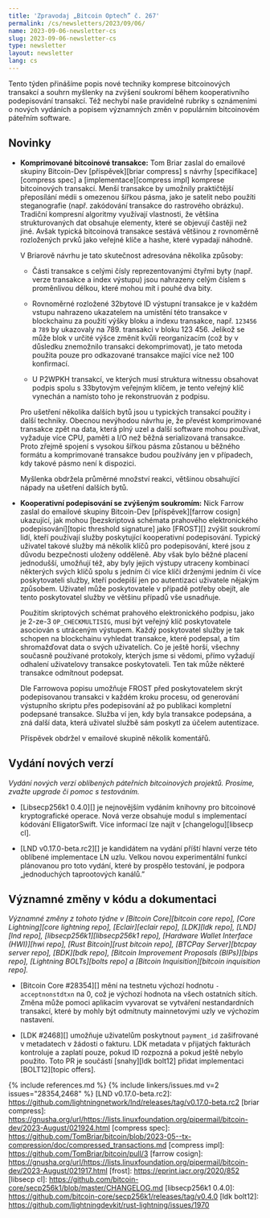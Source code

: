 ```yaml
---
title: 'Zpravodaj „Bitcoin Optech” č. 267'
permalink: /cs/newsletters/2023/09/06/
name: 2023-09-06-newsletter-cs
slug: 2023-09-06-newsletter-cs
type: newsletter
layout: newsletter
lang: cs
---
```

Tento týden přinášíme popis nové techniky komprese bitcoinových transakcí
a souhrn myšlenky na zvýšení soukromí během kooperativního podepisování
transakcí. Též nechybí naše pravidelné rubriky s oznámeními o nových
vydáních a popisem významných změn v populárním bitcoinovém páteřním
software.

## Novinky

- **Komprimované bitcoinové transakce:** Tom Briar zaslal do emailové skupiny
  Bitcoin-Dev [příspěvek][briar compress] s návrhy [specifikace][compress
  spec] a [implementace][compress impl] komprese bitcoinových transakcí.
  Menší transakce by umožnily praktičtější přeposílání médii s omezenou
  šířkou pásma, jako je satelit nebo použíti steganografie (např. zakódování
  transakce do rastrového obrázku). Tradiční kompresní algoritmy využívají
  vlastnosti, že většina strukturovaných dat obsahuje elementy, které se
  objevují častěji než jiné. Avšak typická bitcoinová transakce sestává
  většinou z rovnoměrně rozložených prvků jako veřejné klíče a hashe,
  které vypadají náhodně.

  V Briarově návrhu je tato skutečnost adresována několika způsoby:

  - Části transakce s celými čísly reprezentovanými čtyřmi byty (např.
    verze transakce a index výstupu) jsou nahrazeny celým číslem s
    proměnlivou délkou, které mohou mít i pouhé dva bity.

  - Rovnoměrné rozložené 32bytové ID výstupní transakce je v každém vstupu
    nahrazeno ukazatelem na umístění této transakce v blockchainu za použití
    výšky bloku a indexu transakce, např. `123456` a `789` by ukazovaly
    na 789. transakci v bloku 123 456. Jelikož se může blok v určité výšce
    změnit kvůli reorganizacím (což by v důsledku znemožnilo transakci
    dekomprimovat), je tato metoda použita pouze pro odkazované transakce
    mající více než 100 konfirmací.

  - U P2WPKH transakcí, ve kterých musí struktura witnessu obsahovat podpis
    spolu s 33bytovým veřejným klíčem, je tento veřejný klíč vynechán a
    namísto toho je rekonstruován z podpisu.

  Pro ušetření několika dalších bytů jsou u typických transakcí použity
  i další techniky. Obecnou nevýhodou návrhu je, že převést komprimované
  transakce zpět na data, která plný uzel a další software mohou používat,
  vyžaduje více CPU, paměti a I/O než běžná serializovaná transakce.
  Proto zřejmě spojení s vysokou šířkou pásma zůstanou u běžného formátu
  a komprimované transakce budou používány jen v případech, kdy takové
  pásmo není k dispozici.

  Myšlenka obdržela průměrné množství reakci, většinou obsahující nápady na
  ušetření dalších bytů.

- **Kooperativní podepisování se zvýšeným soukromím:** Nick Farrow zaslal
  do emailové skupiny Bitcoin-Dev [příspěvek][farrow cosign] ukazující,
  jak mohou [bezskriptová schémata prahového elektronického podepisování][topic
  threshold signature] jako [FROST][] zvýšit soukromí lidí, kteří používají
  služby poskytující kooperativní podepisování. Typický uživatel takové
  služby má několik klíčů pro podepisování, které jsou z důvodu bezpečnosti
  uloženy odděleně. Aby však bylo běžné placení jednodušší, umožňují též,
  aby byly jejich výstupy utraceny kombinací některých svých klíčů spolu
  s jedním či více klíči drženými jedním či více poskytovateli služby,
  kteří podepíší jen po autentizaci uživatele nějakým způsobem. Uživatel
  může poskytovatele v případě potřeby obejít, ale tento poskytovatel
  služby ve většinu případů vše usnadňuje.

  Použitím skriptových schémat prahového elektronického podpisu, jako je 2-ze-3
  `OP_CHECKMULTISIG`, musí být veřejný klíč poskytovatele asociován s
  utráceným výstupem. Každý poskytovatel služby je tak schopen na blockchainu
  vyhledat transakce, které podepsal, a tím shromažďovat data o svých
  uživatelích. Co je ještě horší, všechny současně používané protokoly,
  kterých jsme si vědomi, přímo vyžadují odhalení uživatelovy transakce
  poskytovateli. Ten tak může některé transakce odmítnout podepsat.

  Dle Farrowova popisu umožňuje FROST před poskytovatelem skrýt podepisovanou
  transakci v každém kroku procesu, od generování výstupního skriptu přes
  podepisování až po publikaci kompletní podepsané transakce. Služba ví jen,
  kdy byla transakce podepsána, a zná další data, která uživatel službě
  sám poskytl za účelem autentizace.

  Příspěvek obdržel v emailové skupině několik komentářů.

## Vydání nových verzí

*Vydání nových verzí oblíbených páteřních bitcoinových projektů. Prosíme,
zvažte upgrade či pomoc s testováním.*

- [Libsecp256k1 0.4.0][] je nejnovějším vydáním knihovny pro bitcoinové
  kryptografické operace. Nová verze obsahuje modul s implementací kódování
  ElligatorSwift. Více informací lze najít v [changelogu][libsecp cl].

- [LND v0.17.0-beta.rc2][] je kandidátem na vydání příští hlavní verze
  této oblíbené implementace LN uzlu. Velkou novou experimentální funkcí
  plánovanou pro toto vydání, které by prospělo testování, je podpora
  „jednoduchých taprootových kanálů.”

## Významné změny v kódu a dokumentaci

*Významné změny z tohoto týdne v [Bitcoin Core][bitcoin core repo], [Core
Lightning][core lightning repo], [Eclair][eclair repo], [LDK][ldk repo],
[LND][lnd repo], [libsecp256k1][libsecp256k1 repo], [Hardware Wallet
Interface (HWI)][hwi repo], [Rust Bitcoin][rust bitcoin repo], [BTCPay
Server][btcpay server repo], [BDK][bdk repo], [Bitcoin Improvement
Proposals (BIPs)][bips repo], [Lightning BOLTs][bolts repo] a
[Bitcoin Inquisition][bitcoin inquisition repo].*

- [Bitcoin Core #28354][] mění na testnetu výchozí hodnotu `-acceptnonstdtxn`
  na 0, což je výchozí hodnota na všech ostatních sítích. Změna může pomoci
  aplikacím vyvarovat se vytváření nestandardních transakcí, které by
  mohly být odmítnuty mainnetovými uzly ve výchozím nastavení.

- [LDK #2468][] umožňuje uživatelům poskytnout `payment_id` zašifrované
  v metadatech v žádosti o fakturu. LDK metadata v přijatých fakturách
  kontroluje a zaplatí pouze, pokud ID rozpozná a pokud ještě nebylo
  použito. Toto PR je součástí [snahy][ldk bolt12] přidat implementaci
  [BOLT12][topic offers].

{% include references.md %}
{% include linkers/issues.md v=2 issues="28354,2468" %}
[LND v0.17.0-beta.rc2]: https://github.com/lightningnetwork/lnd/releases/tag/v0.17.0-beta.rc2
[briar compress]: https://gnusha.org/url/https://lists.linuxfoundation.org/pipermail/bitcoin-dev/2023-August/021924.html
[compress spec]: https://github.com/TomBriar/bitcoin/blob/2023-05--tx-compression/doc/compressed_transactions.md
[compress impl]: https://github.com/TomBriar/bitcoin/pull/3
[farrow cosign]: https://gnusha.org/url/https://lists.linuxfoundation.org/pipermail/bitcoin-dev/2023-August/021917.html
[frost]: https://eprint.iacr.org/2020/852
[libsecp cl]: https://github.com/bitcoin-core/secp256k1/blob/master/CHANGELOG.md
[libsecp256k1 0.4.0]: https://github.com/bitcoin-core/secp256k1/releases/tag/v0.4.0
[ldk bolt12]: https://github.com/lightningdevkit/rust-lightning/issues/1970
